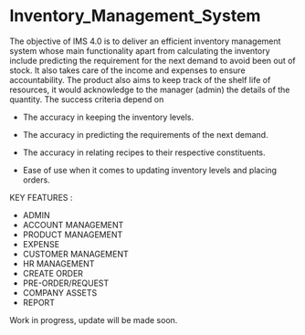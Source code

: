 # Inventory_Management_System
The objective of IMS 4.0 is to deliver an efficient inventory management system whose main functionality apart from calculating the inventory include predicting the requirement for the next demand to avoid been out of stock. It also takes care of the income and expenses to ensure accountability.
The product also aims to keep track of the shelf life of resources, it would acknowledge to the manager (admin) the details of the quantity.
The success criteria depend on

* The accuracy in keeping the inventory levels.

* The accuracy in predicting the requirements of the next demand.

* The accuracy in relating recipes to their respective constituents.

* Ease of use when it comes to updating inventory levels and placing orders.

KEY FEATURES :
- ADMIN
- ACCOUNT MANAGEMENT
- PRODUCT MANAGEMENT
- EXPENSE
- CUSTOMER MANAGEMENT
- HR MANAGEMENT
- CREATE ORDER
- PRE-ORDER/REQUEST
- COMPANY ASSETS
- REPORT

Work in progress, update will be made soon.
